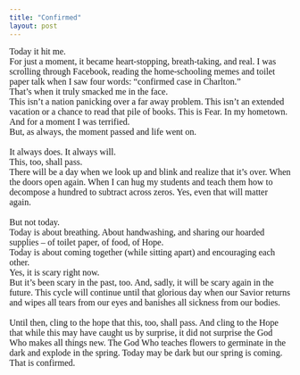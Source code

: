 ```yaml
---
title: "Confirmed"
layout: post
---
```

<p style="margin:0in;margin-bottom:.0001pt;font-size:16px;font-family:Cambria;">Today it hit me.</p>
<p style="margin:0in;margin-bottom:.0001pt;font-size:16px;font-family:Cambria;">For just a moment, it became heart-stopping, breath-taking, and real. I was scrolling through Facebook, reading the home-schooling memes and toilet paper talk when I saw four words: “confirmed case in Charlton.”</p>
<p style="margin:0in;margin-bottom:.0001pt;font-size:16px;font-family:Cambria;">That’s when it truly smacked me in the face.</p>
<p style="margin:0in;margin-bottom:.0001pt;font-size:16px;font-family:Cambria;">This isn’t a nation panicking over a far away problem. This isn’t an extended vacation or a chance to read that pile of books. This is Fear. In my hometown.</p>
<p style="margin:0in;margin-bottom:.0001pt;font-size:16px;font-family:Cambria;">And for a moment I was terrified.</p>
<p style="margin:0in;margin-bottom:.0001pt;font-size:16px;font-family:Cambria;">But, as always, the moment passed and life went on.</p>
<p style="margin:0in;margin-bottom:.0001pt;font-size:16px;font-family:Cambria;">
  <br>
</p>
<p style="margin:0in;margin-bottom:.0001pt;font-size:16px;font-family:Cambria;">It always does. It always will.</p>
<p style="margin:0in;margin-bottom:.0001pt;font-size:16px;font-family:Cambria;">This, too, shall pass.</p>
<p style="margin:0in;margin-bottom:.0001pt;font-size:16px;font-family:Cambria;">There will be a day when we look up and blink and realize that it’s over. When the doors open again. When I can hug my students and teach them how to decompose a hundred to subtract across zeros. Yes, even that will matter again.</p>
<p style="margin:0in;margin-bottom:.0001pt;font-size:16px;font-family:Cambria;">&nbsp;</p>
<p style="margin:0in;margin-bottom:.0001pt;font-size:16px;font-family:Cambria;">But not today.</p>
<p style="margin:0in;margin-bottom:.0001pt;font-size:16px;font-family:Cambria;">Today is about breathing. About handwashing, and sharing our hoarded supplies – of toilet paper, of food, of Hope.</p>
<p style="margin:0in;margin-bottom:.0001pt;font-size:16px;font-family:Cambria;">Today is about coming together (while sitting apart) and encouraging each other.</p>
<p style="margin:0in;margin-bottom:.0001pt;font-size:16px;font-family:Cambria;">Yes, it is scary right now.</p>
<p style="margin:0in;margin-bottom:.0001pt;font-size:16px;font-family:Cambria;">But it’s been scary in the past, too. And, sadly, it will be scary again in the future. This cycle will continue until that glorious day when our Savior returns and wipes all tears from our eyes and banishes all sickness from our bodies.</p>
<p style="margin:0in;margin-bottom:.0001pt;font-size:16px;font-family:Cambria;">&nbsp;</p>
<p style="margin:0in;margin-bottom:.0001pt;font-size:16px;font-family:Cambria;">Until then, cling to the hope that this, too, shall pass. And cling to the Hope that while this may have caught us by surprise, it did not surprise the God Who makes all things new. The God Who teaches flowers to germinate in the dark and explode in the spring. Today may be dark but our spring is coming.</p>
<p style="margin:0in;margin-bottom:.0001pt;font-size:16px;font-family:Cambria;">That is confirmed.</p>
<p style="margin:0in;margin-bottom:.0001pt;font-size:16px;font-family:Cambria;">&nbsp;</p>
<p style="margin:0in;margin-bottom:.0001pt;font-size:16px;font-family:Cambria;">&nbsp;</p>
<p style="margin:0in;margin-bottom:.0001pt;font-size:16px;font-family:Cambria;">&nbsp;</p>
